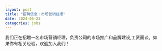 ```yaml
---
layout: post
title: "招聘信息：市场营销经理"
date: 2024-05-23
categories: jobs
---
```


我们正在招聘一名市场营销经理，负责公司的市场推广和品牌建设,工资面谈。如果你有相关经验，欢迎加入我们！
